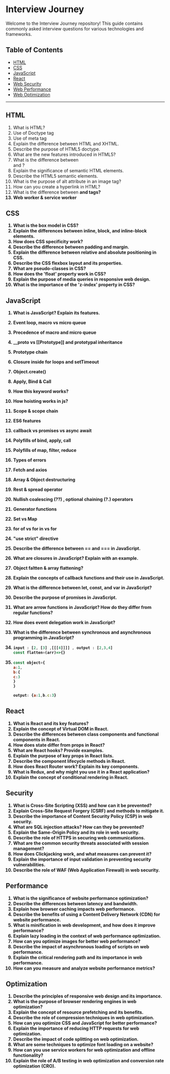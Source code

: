 # Interview Journey

Welcome to the Interview Journey repository! This guide contains commonly asked interview questions for various technologies and frameworks.

## Table of Contents
- [HTML](#html)
- [CSS](#css)
- [JavaScript](#javascript)
- [React](#react)
- [Web Security](#Security)
- [Web Performance](#Performance)
- [Web Optimization](#Optimization)

---

## HTML
1. What is HTML?
2. Use of Doctype tag
3. Use of meta tag 
4. Explain the difference between HTML and XHTML.
5. Describe the purpose of HTML5 doctype.
6. What are the new features introduced in HTML5?
7. What is the difference between <div> and <span>?
8. Explain the significance of semantic HTML elements.
9. Describe the HTML5 semantic elements.
10. What is the purpose of alt attribute in an image tag?
11. How can you create a hyperlink in HTML?
12. What is the difference between <strong> and <b> tags?
13. Web worker & service worker 

## CSS
1. What is the box model in CSS?
2. Explain the differences between inline, block, and inline-block elements.
3. How does CSS specificity work?
4. Describe the difference between padding and margin.
5. Explain the difference between relative and absolute positioning in CSS.
6. Describe the CSS flexbox layout and its properties.
7. What are pseudo-classes in CSS?
8. How does the 'float' property work in CSS?
9. Explain the purpose of media queries in responsive web design.
10. What is the importance of the 'z-index' property in CSS?

## JavaScript
1. What is JavaScript? Explain its features.
2. Event loop, macro vs micro queue
3. Precedence of macro and micro queue
4. **__proto** vs **[[Prototype]]** and prototypal inheritance
5. Prototype chain
6. Closure inside for loops and setTimeout
7. Object.create()
8. Apply, Bind & Call
9. How **this** keyword works?
10. How hoisting works in js?
11. Scope & scope chain
12. ES6 features
13. callback vs promises vs async await
14. Polyfills of bind, apply, call 
15. Polyfills of map, filter, reduce
16. Types of errors
17. Fetch and axios
18. Array & Object destructuring
19. Rest & spread operator
20. Nullish coalescing (??) , optional chaining (?.) operators
21. Generator functions
22. Set vs Map
23. for of vs for in vs for
24. "use strict" directive
25. Describe the difference between == and === in JavaScript.
26. What are closures in JavaScript? Explain with an example.
27. Object faltten & array flattening?
28. Explain the concepts of callback functions and their use in JavaScript.
29. What is the difference between let, const, and var in JavaScript?
30. Describe the purpose of promises in JavaScript.
31. What are arrow functions in JavaScript? How do they differ from regular functions?
32. How does event delegation work in JavaScript?
33. What is the difference between synchronous and asynchronous programming in JavaScript?
34. ```js
    input : [2, [3] ,[[[4]]]] , output : [2,3,4]
    const flatten=(arr)=>{}
    ```

35. ```js
    const object={
    a:1,
    b:{
    c:3
    }
    }

    output: {a:1,b.c:3}
    ```

## React
1. What is React and its key features?
2. Explain the concept of Virtual DOM in React.
3. Describe the differences between class components and functional components in React.
4. How does state differ from props in React?
5. What are React hooks? Provide examples.
6. Explain the purpose of key props in React lists.
7. Describe the component lifecycle methods in React.
8. How does React Router work? Explain its key components.
9. What is Redux, and why might you use it in a React application?
10. Explain the concept of conditional rendering in React.

## Security
1. What is Cross-Site Scripting (XSS) and how can it be prevented?
2. Explain Cross-Site Request Forgery (CSRF) and methods to mitigate it.
3. Describe the importance of Content Security Policy (CSP) in web security.
4. What are SQL injection attacks? How can they be prevented?
5. Explain the Same-Origin Policy and its role in web security.
6. Describe the role of HTTPS in securing web communications.
7. What are the common security threats associated with session management?
8. How does Clickjacking work, and what measures can prevent it?
9. Explain the importance of input validation in preventing security vulnerabilities.
10. Describe the role of WAF (Web Application Firewall) in web security.

## Performance
1. What is the significance of website performance optimization?
2. Describe the differences between latency and bandwidth.
3. Explain how browser caching impacts web performance.
4. Describe the benefits of using a Content Delivery Network (CDN) for website performance.
5. What is minification in web development, and how does it improve performance?
6. Explain lazy loading in the context of web performance optimization.
7. How can you optimize images for better web performance?
8. Describe the impact of asynchronous loading of scripts on web performance.
9. Explain the critical rendering path and its importance in web performance.
10. How can you measure and analyze website performance metrics?

## Optimization
1. Describe the principles of responsive web design and its importance.
2. What is the purpose of browser rendering engines in web optimization?
3. Explain the concept of resource prefetching and its benefits.
4. Describe the role of compression techniques in web optimization.
5. How can you optimize CSS and JavaScript for better performance?
6. Explain the importance of reducing HTTP requests for web optimization.
7. Describe the impact of code splitting on web optimization.
8. What are some techniques to optimize font loading on a website?
9. How can you use service workers for web optimization and offline functionality?
10. Explain the role of A/B testing in web optimization and conversion rate optimization (CRO).
